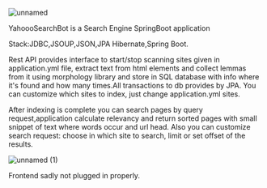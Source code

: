 ![unnamed](https://user-images.githubusercontent.com/86364162/142389789-a3c8c66d-f675-4277-a53a-828f76817456.png)

YahoooSearchBot is a Search Engine SpringBoot application

Stack:JDBC,JSOUP,JSON,JPA Hibernate,Spring Boot.

Rest API provides interface to start/stop scanning sites given in application.yml file, extract text from html elements  and collect lemmas from it using morphology library and store in SQL database with info where it's found and how many times.All transactions to db provides by JPA.
You can customize which sites to index, just change application.yml sites.

After indexing is complete you can search pages by query request,application calculate relevancy  and return sorted pages with small snippet of text where words occur and url head.
Also you can customize search request: choose in which site to search, limit or set offset of the results. 

![unnamed (1)](https://user-images.githubusercontent.com/86364162/142390680-13842fe1-1ed0-45cf-8ed9-909d5f018e24.png)

Frontend sadly not plugged in properly.
